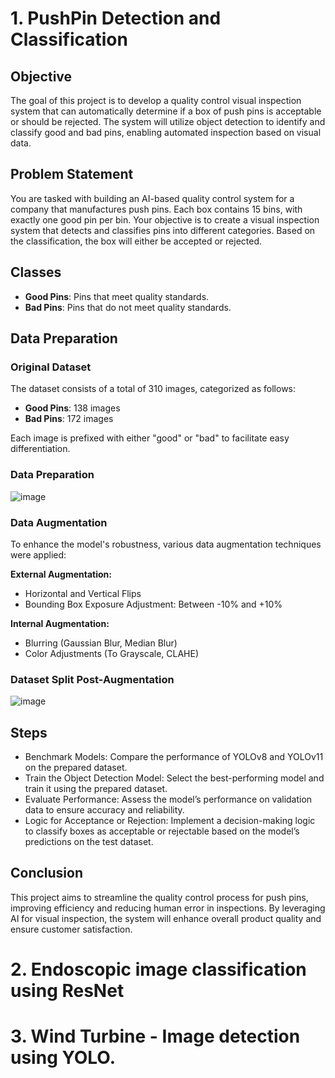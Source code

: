 # 1. PushPin Detection and Classification

## Objective

The goal of this project is to develop a quality control visual inspection system that can automatically determine if a box of push pins is acceptable or should be rejected. The system will utilize object detection to identify and classify good and bad pins, enabling automated inspection based on visual data.

## Problem Statement

You are tasked with building an AI-based quality control system for a company that manufactures push pins. Each box contains 15 bins, with exactly one good pin per bin. Your objective is to create a visual inspection system that detects and classifies pins into different categories. Based on the classification, the box will either be accepted or rejected.

## Classes

- **Good Pins**: Pins that meet quality standards.
- **Bad Pins**: Pins that do not meet quality standards.

## Data Preparation

### Original Dataset

The dataset consists of a total of 310 images, categorized as follows:

- **Good Pins**: 138 images
- **Bad Pins**: 172 images

Each image is prefixed with either "good" or "bad" to facilitate easy differentiation.

### Data Preparation

![image](https://github.com/user-attachments/assets/46e7586c-9df2-4264-b1b1-8cde811f419f)


### Data Augmentation

To enhance the model's robustness, various data augmentation techniques were applied:

**External Augmentation:**
- Horizontal and Vertical Flips
- Bounding Box Exposure Adjustment: Between -10% and +10%

**Internal Augmentation:**
- Blurring (Gaussian Blur, Median Blur)
- Color Adjustments (To Grayscale, CLAHE)

### Dataset Split Post-Augmentation

![image](https://github.com/user-attachments/assets/e4bee04d-d3cf-4c24-902c-bdb4d5f11c8d)

## Steps
- Benchmark Models: Compare the performance of YOLOv8 and YOLOv11 on the prepared dataset.
- Train the Object Detection Model: Select the best-performing model and train it using the prepared dataset.
- Evaluate Performance: Assess the model’s performance on validation data to ensure accuracy and reliability.
- Logic for Acceptance or Rejection: Implement a decision-making logic to classify boxes as acceptable or rejectable based on the model’s predictions on the test dataset.

## Conclusion

This project aims to streamline the quality control process for push pins, improving efficiency and reducing human error in inspections. By leveraging AI for visual inspection, the system will enhance overall product quality and ensure customer satisfaction.

# 2. Endoscopic image classification using ResNet

# 3. Wind Turbine - Image detection using YOLO.
